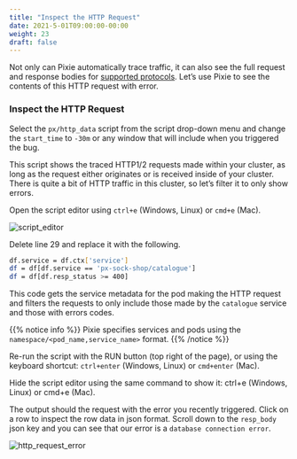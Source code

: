 ```yaml
---
title: "Inspect the HTTP Request"
date: 2021-5-01T09:00:00-00:00
weight: 23
draft: false
---
```


Not only can Pixie automatically trace traffic, it can also see the full request and response bodies for [supported protocols](https://docs.pixielabs.ai/about-pixie/observability/). Let’s use Pixie to see the contents of this HTTP request with error.


### Inspect the HTTP Request

Select the `px/http_data` script from the script drop-down menu and change the `start_time` to `-30m` or any window that will include when you triggered the bug.

This script shows the traced HTTP1/2 requests made within your cluster, as long as the request either originates or is received inside of your cluster. There is quite a bit of HTTP traffic in this cluster, so let’s filter it to only show errors.

Open the script editor using `ctrl+e` (Windows, Linux) or `cmd+e` (Mac).

![script_editor](/images/pixie/script_editor.png)

Delete line 29 and replace it with the following.

```bash
df.service = df.ctx['service']
df = df[df.service == 'px-sock-shop/catalogue']
df = df[df.resp_status >= 400]
```

This code gets the service metadata for the pod making the HTTP request and filters the requests to only include those made by the `catalogue` service and those with errors codes.

{{% notice info %}}
Pixie specifies services and pods using the `namespace/<pod_name,service_name>` format.
{{% /notice %}}

Re-run the script with the RUN button (top right of the page), or using the keyboard shortcut: `ctrl+enter` (Windows, Linux) or `cmd+enter` (Mac).

Hide the script editor using the same command to show it: ctrl+e (Windows, Linux) or cmd+e (Mac).

The output should the request with the error you recently triggered. Click on a row to inspect the row data in json format. Scroll down to the `resp_body` json key and you can see that our error is a `database connection error`.

![http_request_error](/images/pixie/http_request_error.png)

